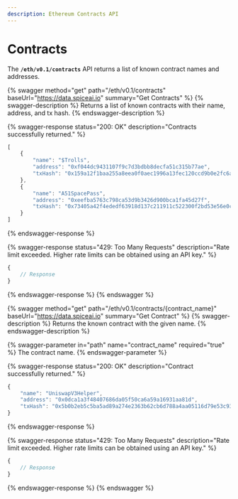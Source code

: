 ```yaml
---
description: Ethereum Contracts API
---
```


# Contracts

The **`/eth/v0.1/contracts`** API returns a list of known contract names and addresses.

{% swagger method="get" path="/eth/v0.1/contracts" baseUrl="https://data.spiceai.io" summary="Get Contracts" %}
{% swagger-description %}
Returns a list of known contracts with their name, address, and tx hash.
{% endswagger-description %}

{% swagger-response status="200: OK" description="Contracts successfully returned." %}
```javascript
[
	{
		"name": "$Trolls",
		"address": "0xf044dc9431107f9c7d3bdbb8decfa51c315b77ae",
		"txHash": "0x159a12f1baa255a8eea0f0aec1996a13fec120ccd9b0e2fc6ac352bb1cff6039"
	},
	{
		"name": "A51SpacePass",
		"address": "0xeefba5763c798ca53d9b3426d900bca1fa45d27f",
		"txHash": "0x73405a42f4ededf63918d137c211911c522300f2bd53e56e0cb04c3fad7862f5"
	}
]
```
{% endswagger-response %}

{% swagger-response status="429: Too Many Requests" description="Rate limit exceeded. Higher rate limits can be obtained using an API key." %}
```javascript
{
    // Response
}
```
{% endswagger-response %}
{% endswagger %}

{% swagger method="get" path="/eth/v0.1/contracts/{contract_name}" baseUrl="https://data.spiceai.io" summary="Get Contract" %}
{% swagger-description %}
Returns the known contract with the given name.
{% endswagger-description %}

{% swagger-parameter in="path" name="contract_name" required="true" %}
The contract name.
{% endswagger-parameter %}

{% swagger-response status="200: OK" description="Contract successfully returned." %}
```javascript
{
	"name": "UniswapV3Helper",
	"address": "0x0dca1a3f48407686da05f50ca6a59a16931aa81d",
	"txHash": "0x5b0b2eb5c5ba5ad89a274e2363b62cb6d788a4aa05116d79e53c930268f636ca"
}
```
{% endswagger-response %}

{% swagger-response status="429: Too Many Requests" description="Rate limit exceeded. Higher rate limits can be obtained using an API key." %}
```javascript
{
    // Response
}
```
{% endswagger-response %}
{% endswagger %}
